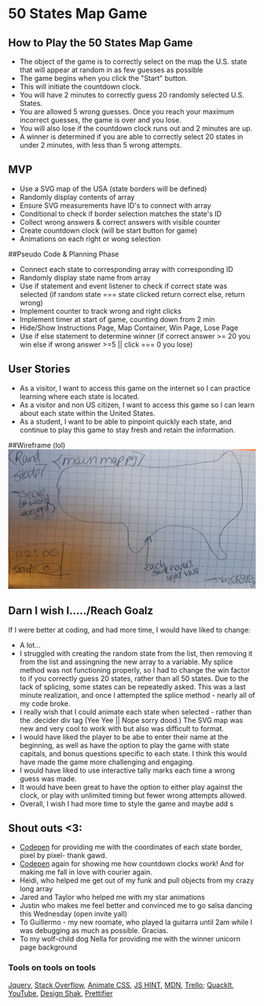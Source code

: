 # 50 States Map Game

## How to Play the 50 States Map Game

* The object of the game is to correctly select on the map the U.S. state that will appear at random in as few guesses as possible
* The game begins when you click the "Start" button.  
* This will initiate the countdown clock.
* You will have 2 minutes to correctly guess 20 randomly selected U.S. States.
* You are allowed 5 wrong guesses. Once you reach your maximum incorrect guesses, the game is over and you lose.
* You will also lose if the countdown clock runs out and 2 minutes are up.
* A winner is determined if you are able to correctly select 20 states in under 2 minutes, with less than 5 wrong attempts.

## MVP

* Use a SVG map of the USA (state borders will be defined) 
* Randomly display contents of array
* Ensure SVG measurements have ID's to connect with array 
* Conditional to check if border selection matches the state's ID
* Collect wrong answers & correct answers with visible counter
* Create countdown clock (will be start button for game)
* Animations on each right or wong selection

##Pseudo Code & Planning Phase

* Connect each state to corresponding array with corresponding ID
* Randomly display state name from array
* Use if statement and event listener to check if correct state was selected (if random state === state clicked return correct else, return wrong)
* Implement counter to track wrong and right clicks
* Implement timer at start of game, counting down from 2 min
* Hide/Show Instructions Page, Map Container, Win Page, Lose Page
* Use if else statement to determine winner (if correct answer >= 20 you win else if wrong answer >=5 || click === 0 you lose)

## User Stories

* As a visitor, I want to access this game on the internet so I can practice learning where each state is located.
* As a visitor and non US citizen, I want to access this game so I can learn about each state within the United States.
* As a student, I want to be able to pinpoint quickly each state, and continue to play this game to stay fresh and retain the information.


##Wireframe (lol)
![ScreenShot](wireframe.png)

## Darn I wish I...../Reach Goalz
If I were better at coding, and had more time, I would have liked to change:
* A lot...
* I struggled with creating the random state from the list, then removing it from the list and assingning the new array to a variable.  My splice method was not functioning properly, so I had to change the win factor to if you correctly guess 20 states, rather than all 50 states.  Due to the lack of splicing, some states can be repeatedly asked. This was a last minute realization, and once I attempted the splice method - nearly all of my code broke.  
* I really wish that I could animate each state when selected - rather than the .decider div tag (Yee Yee || Nope sorry dood.) The SVG map was new and very cool to work with but also was difficult to format.
* I would have liked the player to be abe to enter their name at the beginning, as well as have the option to play the game with state capitals, and bonus questions specific to each state.  I think this would have made the game more challenging and engaging.
* I would have liked to use interactive tally marks each time a wrong guess was made.
* It would have been great to have the option to either play against the clock, or play with unlimited timing but fewer wrong attempts allowed.
* Overall, I wish I had more time to style the game and maybe add s

## Shout outs <3:

* [Codepen](http://codepen.io/dtrane/pen/aNyaoV) for providing me with the coordinates of each state border, pixel by pixel- thank gawd. 
* [Codepen](http://codepen.io/Xand0r/pen/Ccbwq) again for showing me how countdown clocks work! And for making me fall in love with courier again.
* Heidi, who helped me get out of my funk and pull objects from my crazy long array
* Jared and Taylor who helped me with my star animations
* Justin who makes me feel better and convinced me to go salsa dancing this Wednesday (open invite yall)
* To Guillermo - my new roomate, who played la guitarra until 2am while I was debugging as much as possible. Gracias.
* To my wolf-child dog Nella for providing me with the winner unicorn page background

### Tools on tools on tools

[Jquery](http://jquery.com/), [Stack Overflow](http://stackoverflow.com/), [Animate CSS](https://daneden.github.io/animate.css/), [JS HINT](http://jshint.com/), [MDN](https://developer.mozilla.org), [Trello](https://trello.com); [QuackIt](http://www.quackit.com/html/html_music_code.cfm), [YouTube](https://www.youtube.com/), [Design Shak](https://designshack.net), [Prettifier](http://jsbeautifier.org/)
